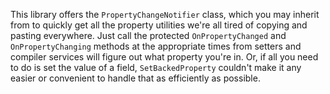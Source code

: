 This library offers the `PropertyChangeNotifier` class, which you may inherit from to quickly get all the property utilities we're all tired of copying and pasting everywhere. Just call the protected `OnPropertyChanged` and `OnPropertyChanging` methods at the appropriate times from setters and compiler services will figure out what property you're in. Or, if all you need to do is set the value of a field, `SetBackedProperty` couldn't make it any easier or convenient to handle that as efficiently as possible.